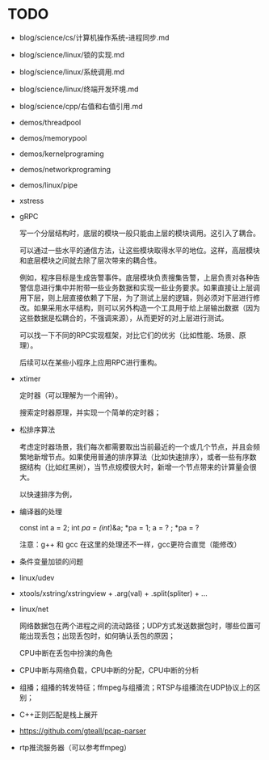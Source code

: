 # TODO

- blog/science/cs/计算机操作系统-进程同步.md
- blog/science/linux/锁的实现.md
- blog/science/linux/系统调用.md
- blog/science/linux/终端开发环境.md
- blog/science/cpp/右值和右值引用.md
- demos/threadpool
- demos/memorypool
- demos/kernelprograming
- demos/networkprograming
- demos/linux/pipe
- xstress
- gRPC
  
  写一个分层结构时，底层的模块一般只能由上层的模块调用。这引入了耦合。

  可以通过一些水平的通信方法，让这些模块取得水平的地位。这样，高层模块和底层模块之间就去除了层次带来的耦合性。

  例如，程序目标是生成告警事件。底层模块负责搜集告警，上层负责对各种告警信息进行集中并附带一些业务数据和实现一些业务要求。如果直接让上层调用下层，则上层直接依赖了下层，为了测试上层的逻辑，则必须对下层进行修改。如果采用水平结构，则可以另外构造一个工具用于给上层输出数据（因为这些数据是松耦合的，不强调来源），从而更好的对上层进行测试。

  可以找一下不同的RPC实现框架，对比它们的优劣（比如性能、场景、原理）。

  后续可以在某些小程序上应用RPC进行重构。

- xtimer

  定时器（可以理解为一个闹钟）。

  搜索定时器原理，并实现一个简单的定时器；

- 松排序算法

  考虑定时器场景，我们每次都需要取出当前最近的一个或几个节点，并且会频繁地新增节点。如果使用普通的排序算法（比如快速排序），或者一些有序数据结构（比如红黑树），当节点规模很大时，新增一个节点带来的计算量会很大。

  以快速排序为例，

- 编译器的处理

  const int a = 2; int *pa = (int*)&a; *pa = 1; a = ? ; *pa = ?

  注意：g++ 和 gcc 在这里的处理还不一样，gcc更符合直觉（能修改）

- 条件变量加锁的问题

- linux/udev

- xtools/xstring/xstringview + .arg(val) + .split(spliter) + ...

- linux/net

  网络数据包在两个进程之间的流动路径；UDP方式发送数据包时，哪些位置可能出现丢包；出现丢包时，如何确认丢包的原因；

  CPU中断在丢包中扮演的角色

- CPU中断与网络负载，CPU中断的分配，CPU中断的分析
- 组播；组播的转发特征；ffmpeg与组播流；RTSP与组播流在UDP协议上的区别；
- C++正则匹配是栈上展开
- https://github.com/gteall/pcap-parser
- rtp推流服务器（可以参考ffmpeg）
